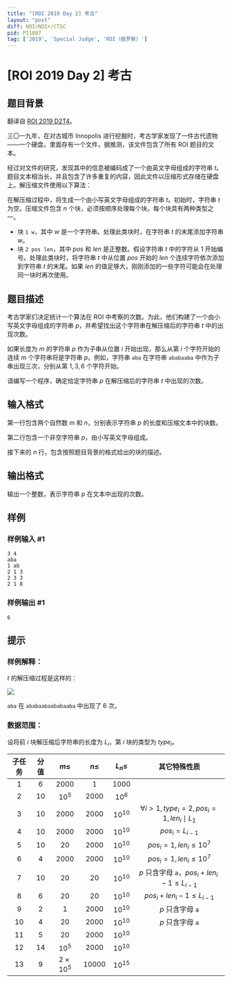 ```yaml
---
title: "[ROI 2019 Day 2] 考古"
layout: "post"
diff: NOI/NOI+/CTSC
pid: P11087
tag: ['2019', 'Special Judge', 'ROI（俄罗斯）']
---
```

# [ROI 2019 Day 2] 考古
## 题目背景

翻译自 [ROI 2019 D2T4](https://neerc.ifmo.ru/school/archive/2018-2019/ru-olymp-roi-2019-day2.pdf)。

三〇一九年，在对古城市 Innopolis 进行挖掘时，考古学家发现了一件古代遗物——一个硬盘，里面存有一个文件，据推测，该文件包含了所有 ROI 题目的文本。

经过对文件的研究，发现其中的信息被编码成了一个由英文字母组成的字符串 $t$。题目文本相当长，并且包含了许多重复的内容，因此文件以压缩形式存储在硬盘上。解压缩文件使用以下算法：

在解压缩过程中，将生成一个由小写英文字母组成的字符串 $t$。初始时，字符串 $t$ 为空。压缩文件包含 $n$ 个块，必须按顺序处理每个块。每个块具有两种类型之一。
- 块 `1 w`，其中 $w$ 是一个字符串。处理此类块时，在字符串 $t$ 的末尾添加字符串 $w$。
- 块 `2 pos len`，其中 $pos$ 和 $len$ 是正整数。假设字符串 $t$ 中的字符从 $1$ 开始编号。处理此类块时，将字符串 $t$ 中从位置 $pos$ 开始的 $len$ 个连续字符依次添加到字符串 $t$ 的末尾。如果 $len$ 的值足够大，刚刚添加的一些字符可能会在处理同一块时再次使用。
## 题目描述

考古学家们决定统计一个算法在 ROI 中考察的次数。为此，他们构建了一个由小写英文字母组成的字符串 $p$，并希望找出这个字符串在解压缩后的字符串 $t$ 中的出现次数。

如果长度为 $m$ 的字符串 $p$ 作为子串从位置 $i$ 开始出现，那么从第 $i$ 个字符开始的连续 $m$ 个字符串将是字符串 $p$。例如，字符串 `aba` 在字符串 `ababaaba` 中作为子串出现三次，分别从第 $1,3,6$ 个字符开始。

请编写一个程序，确定给定字符串 $p$ 在解压缩后的字符串 $t$ 中出现的次数。
## 输入格式

第一行包含两个自然数 $m$ 和 $n$，分别表示字符串 $p$ 的长度和压缩文本中的块数。

第二行包含一个非空字符串 $p$，由小写英文字母组成。

接下来的 $n$ 行，包含按照题目背景的格式给出的块的描述。
## 输出格式

输出一个整数，表示字符串 $p$ 在文本中出现的次数。
## 样例

### 样例输入 #1
```
3 4
aba
1 ab
2 1 3
2 3 3
2 1 8
```
### 样例输出 #1
```
6
```
## 提示

### 样例解释：

$t$ 的解压缩过程是这样的：

![](https://cdn.luogu.com.cn/upload/image_hosting/62t2xa29.png)

`aba` 在 `ababaabaababaaba` 中出现了 $6$ 次。

### 数据范围：

设将前 $i$ 块解压缩后字符串的长度为 $L_i$，第 $i$ 块的类型为 $type_i$。

| 子任务 | 分值 | $m\le$ | $n\le$ | $L_n\le$ | 其它特殊性质 |
| :----------: | :----------: | :----------: | :----------: | :----------: | :----------: |
| $1$ | $6$ | $2000$ | $1$ | $1000$ |  |
| $2$ | $10$ | $10^5$ | $2000$ | $10^6$ |  |
| $3$ | $10$ | $2000$ | $2000$ | $10^{10}$ | $\forall i>1,type_i=2,pos_i=1,len_i\mid L_1$ |
| $4$ | $10$ | $2000$ | $2000$ | $10^{10}$ | $pos_i=L_{i-1}$ |
| $5$ | $10$ | $20$ | $2000$ | $10^{10}$ | $pos_i=1,len_i\le10^7$ |
| $6$ | $4$ | $2000$ | $2000$ | $10^{10}$ | $pos_i=1,len_i\le10^7$ |
| $7$ | $10$ | $20$ | $20$ | $10^{10}$ | $p$ 只含字母 `a`，$pos_i+len_i-1\le L_{i-1}$ |
| $8$ | $6$ | $20$ | $20$ | $10^{10}$ | $pos_i+len_i-1\le L_{i-1}$ |
| $9$ | $2$ | $1$ | $2000$ | $10^{10}$ | $p$ 只含字母 `a` |
| $10$ | $4$ | $20$ | $2000$ | $10^{10}$ | $p$ 只含字母 `a` |
| $11$ | $5$ | $20$ | $2000$ | $10^{10}$ |  |
| $12$ | $14$ | $10^5$ | $2000$ | $10^{10}$ |  |
| $13$ | $9$ | $2\times10^5$ | $10000$ | $10^{15}$ |  |
